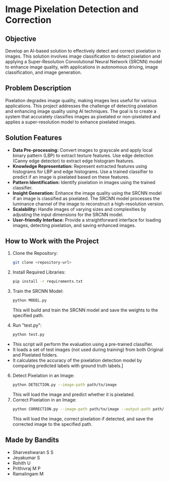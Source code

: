 # Image Pixelation Detection and Correction

## Objective
Develop an AI-based solution to effectively detect and correct pixelation in images. This solution involves image classification to detect pixelation and applying a Super-Resolution Convolutional Neural Network (SRCNN) model to enhance image quality, with applications in autonomous driving, image classification, and image generation.

## Problem Description
Pixelation degrades image quality, making images less useful for various applications. This project addresses the challenge of detecting pixelation and enhancing image quality using AI techniques. The goal is to create a system that accurately classifies images as pixelated or non-pixelated and applies a super-resolution model to enhance pixelated images.

## Solution Features
- **Data Pre-processing:** Convert images to grayscale and apply local binary pattern (LBP) to extract texture features. Use edge detection (Canny edge detector) to extract edge histogram features.
- **Knowledge Representation:** Represent extracted features using histograms for LBP and edge histograms. Use a trained classifier to predict if an image is pixelated based on these features.
- **Pattern Identification:** Identify pixelation in images using the trained classifier.
- **Insight Generation:** Enhance the image quality using the SRCNN model if an image is classified as pixelated. The SRCNN model processes the luminance channel of the image to reconstruct a high-resolution version.
- **Scalability:** Handle images of varying sizes and complexities by adjusting the input dimensions for the SRCNN model.
- **User-friendly Interface:** Provide a straightforward interface for loading images, detecting pixelation, and saving enhanced images.

## How to Work with the Project
1. Clone the Repository:
    ```bash
    git clone <repository-url>
    ```
2. Install Required Libraries:
    ```bash
    pip install -r requirements.txt
    ```
3. Train the SRCNN Model:
    ```bash
    python MODEL.py
    ```
    This will build and train the SRCNN model and save the weights to the specified path.
   
5. Run "test.py":
   ```bash
   python test.py
- This script will perform the evaluation using a pre-trained classifier.
- It loads a set of test images (not used during training) from both Original and Pixelated folders.
- It calculates the accuracy of the pixelation detection model by comparing predicted labels with ground truth labels.]

6. Detect Pixelation in an Image:
    ```bash
    python DETECTION.py --image-path path/to/image
    ```
    This will load the image and predict whether it is pixelated.
7. Correct Pixelation in an Image:
    ```bash
    python CORRECTION.py --image-path path/to/image --output-path path/to/save/corrected/image
    ```
    This will load the image, correct pixelation if detected, and save the corrected image to the specified path.

## Made by Bandits
- Sharveshwaran S S
- Jeyakumar S
- Rohith U
- Prithivraj M P
- Ramalingam M
